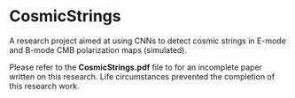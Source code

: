 # CosmicStrings

A research project aimed at using CNNs to detect cosmic strings in E-mode and B-mode CMB polarization maps (simulated).

Please refer to the **CosmicStrings.pdf** file to for an incomplete paper written on this research. Life circumstances prevented the completion of this research work.

